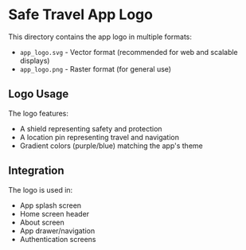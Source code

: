 # Safe Travel App Logo

This directory contains the app logo in multiple formats:

- `app_logo.svg` - Vector format (recommended for web and scalable displays)
- `app_logo.png` - Raster format (for general use)

## Logo Usage

The logo features:
- A shield representing safety and protection
- A location pin representing travel and navigation
- Gradient colors (purple/blue) matching the app's theme

## Integration

The logo is used in:
- App splash screen
- Home screen header
- About screen
- App drawer/navigation
- Authentication screens
